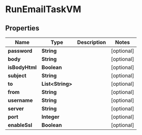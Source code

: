 

# RunEmailTaskVM


## Properties

| Name | Type | Description | Notes |
|------------ | ------------- | ------------- | -------------|
|**password** | **String** |  |  [optional] |
|**body** | **String** |  |  [optional] |
|**isBodyHtml** | **Boolean** |  |  [optional] |
|**subject** | **String** |  |  [optional] |
|**to** | **List&lt;String&gt;** |  |  [optional] |
|**from** | **String** |  |  [optional] |
|**username** | **String** |  |  [optional] |
|**server** | **String** |  |  [optional] |
|**port** | **Integer** |  |  [optional] |
|**enableSsl** | **Boolean** |  |  [optional] |



